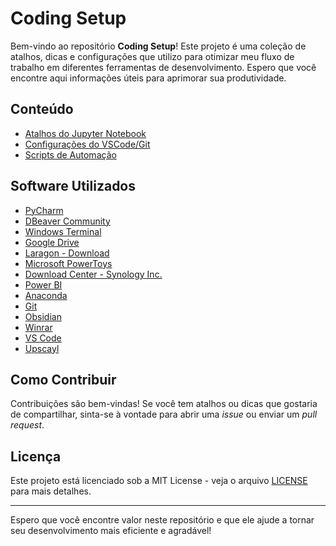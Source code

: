 # Coding Setup

Bem-vindo ao repositório **Coding Setup**! Este projeto é uma coleção de atalhos, dicas e configurações que utilizo para otimizar meu fluxo de trabalho em diferentes ferramentas de desenvolvimento. Espero que você encontre aqui informações úteis para aprimorar sua produtividade.

## Conteúdo

-   [Atalhos do Jupyter Notebook](jupyter_shortcuts.md)
-   [Configurações do VSCode/Git](bash.bashrc.md)
-   [Scripts de Automação](https://github.com/bernardonogueira8/Scripts-de-Menu-Contexto)

## Software Utilizados

-   [PyCharm](https://www.jetbrains.com/pycharm/download/?section=windows)
-   [DBeaver Community](https://dbeaver.io/)
-   [Windows Terminal](https://apps.microsoft.com/detail/9n0dx20hk701?rtc=1&hl=pt-br&gl=BR)
-   [Google Drive](https://workspace.google.com/intl/pt-BR/products/drive/#download)
-   [Laragon - Download](https://laragon.org/download/)
-   [Microsoft PowerToys](https://learn.microsoft.com/pt-br/windows/powertoys/)
-   [Download Center - Synology Inc.](https://www.synology.com/en-br/support/download/DS223j?version=7.2#system)
-   [Power BI](https://www.microsoft.com/pt-br/download/details.aspx?id=58494)
-   [Anaconda](https://www.anaconda.com/download)
-   [Git](https://git-scm.com/downloads)
-   [Obsidian](https://obsidian.md/download)
-   [Winrar](https://www.win-rar.com/download.html?&L=9)
-   [VS Code](https://code.visualstudio.com/download)
-   [Upscayl](https://upscayl.org/download)

## Como Contribuir

Contribuições são bem-vindas! Se você tem atalhos ou dicas que gostaria de compartilhar, sinta-se à vontade para abrir uma _issue_ ou enviar um _pull request_.

## Licença

Este projeto está licenciado sob a MIT License - veja o arquivo [LICENSE](LICENSE) para mais detalhes.

---

Espero que você encontre valor neste repositório e que ele ajude a tornar seu desenvolvimento mais eficiente e agradável!
